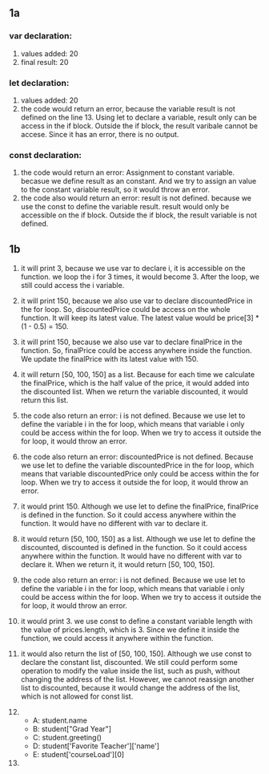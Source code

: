 ## 1a 
### var declaration:
1. values added: 20
2. final result: 20

### let declaration:
1. values added: 20
2.  the code would return an error, because the variable result is not defined on the line 13. Using let to declare a variable, result only can be access in the if block. Outside the if block, the result varibale cannot be accese. Since it has an error, there is no output.

### const declaration:
1. the code would return an error: Assignment to constant variable. becasue we define result as an constant. And we try to assign an value to the constant variable result, so it would throw an error.
2. the code also would return an error: result is not defined. because we use the const to define the variable result. result would only be accessible on the if block. Outside the if block, the result variable is not  defined.

## 1b
1. it will print 3, because we use var to declare i, it is accessible on the function. we loop the i for 3 times, it would become 3. After the loop, we still could access the i variable.
2. it will print 150, because we also use var to declare discountedPrice in the for loop. So, discountedPrice could be access on the whole function. It will keep its latest value. The latest value would be price[3] * (1 - 0.5) = 150.
3. it will print 150, because we also use var to declare finalPrice in the function. So, finalPrice could be access anywhere inside the function. We update the finalPrice with its latest value with 150. 
4. it will return [50, 100, 150] as a list. Because for each time we calculate the finalPrice, which is the half value of the price, it would added into the discounted list. When we return the variable discounted, it would return this list.
5. the code also return an error: i is not defined. Because we use let to define the variable i in the for loop, which means that variable i only could be access within the for loop. When we try to access it outside the for loop, it would throw an error.
6. the code also return an error: discountedPrice is not defined. Because we use let to define the variable discountedPrice in the for loop, which means that variable discountedPrice only could be access within the for loop. When we try to access it outside the for loop, it would throw an error.
7. it would print 150. Although we use let to define the finalPrice, finalPrice is defined in the function. So it could access anywhere within the function. It would have no different with var to declare it.
8. it would return [50, 100, 150] as a list. Although we use let to define the discounted, discounted is defined in the function. So it could access anywhere within the function. It would have no different with var to declare it. When we return it, it would return [50, 100, 150].
9. the code also return an error: i is not defined. Because we use let to define the variable i in the for loop, which means that variable i only could be access within the for loop. When we try to access it outside the for loop, it would throw an error.
10. it would print 3. we use const to define a constant variable length with the value of prices.length, which is 3. Since we define it inside the function, we could access it anywhere within the function.
11. it would also return the list of [50, 100, 150]. Although we use const to declare the constant list, discounted. We still could perform some operation to modify the value inside the list, such as push, without changing the address of the list. However, we cannot reassign another list to discounted, because it would change the address of the list, which is not allowed for const list.
12. * A: student.name
    * B: student["Grad Year"]
    * C: student.greeting()
    * D: student['Favorite Teacher']['name']
    * E: student['courseLoad'][0]

13. 
